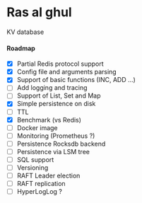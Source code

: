 # Ras al ghul
KV database

#### Roadmap
- [x] Partial Redis protocol support
- [x] Config file and arguments parsing
- [x] Support of basic functions (INC, ADD ...)
- [ ] Add logging and tracing
- [ ] Support of List, Set and Map
- [x] Simple persistence on disk
- [ ] TTL
- [x] Benchmark (vs Redis)
- [ ] Docker image
- [ ] Monitoring (Prometheus  ?)
- [ ] Persistence Rocksdb backend
- [ ] Persistence via LSM tree
- [ ] SQL support
- [ ] Versioning
- [ ] RAFT Leader election
- [ ] RAFT replication
- [ ] HyperLogLog ?
